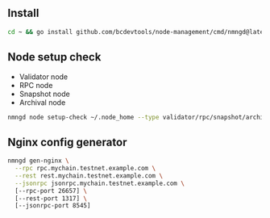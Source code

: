 ## Install
```bash
cd ~ && go install github.com/bcdevtools/node-management/cmd/nmngd@latest
```

## Node setup check
- Validator node
- RPC node
- Snapshot node
- Archival node

```bash
nmngd node setup-check ~/.node_home --type validator/rpc/snapshot/archival
```

## Nginx config generator

```bash
nmngd gen-nginx \
  --rpc rpc.mychain.testnet.example.com \
  --rest rest.mychain.testnet.example.com \
  --jsonrpc jsonrpc.mychain.testnet.example.com \
  [--rpc-port 26657] \
  [--rest-port 1317] \
  [--jsonrpc-port 8545]
```

